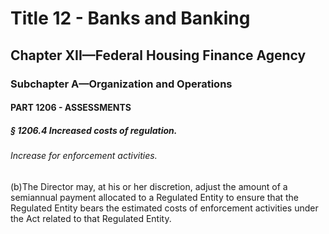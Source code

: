 
# Title 12 - Banks and Banking
## Chapter XII—Federal Housing Finance Agency
### Subchapter A—Organization and Operations
#### PART 1206 - ASSESSMENTS
##### § 1206.4 Increased costs of regulation.
###### Increase for enforcement activities.

(b)The Director may, at his or her discretion, adjust the amount of a semiannual payment allocated to a Regulated Entity to ensure that the Regulated Entity bears the estimated costs of enforcement activities under the Act related to that Regulated Entity.
